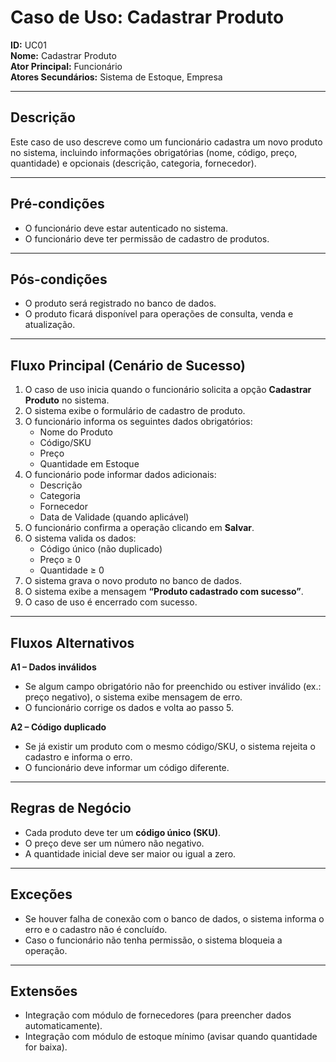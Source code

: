 # Caso de Uso: Cadastrar Produto

**ID:** UC01  
**Nome:** Cadastrar Produto  
**Ator Principal:** Funcionário  
**Atores Secundários:** Sistema de Estoque, Empresa  

---

## Descrição
Este caso de uso descreve como um funcionário cadastra um novo produto no sistema, incluindo informações obrigatórias (nome, código, preço, quantidade) e opcionais (descrição, categoria, fornecedor).

---

## Pré-condições
- O funcionário deve estar autenticado no sistema.  
- O funcionário deve ter permissão de cadastro de produtos.  

---

## Pós-condições
- O produto será registrado no banco de dados.  
- O produto ficará disponível para operações de consulta, venda e atualização.  

---

## Fluxo Principal (Cenário de Sucesso)
1. O caso de uso inicia quando o funcionário solicita a opção **Cadastrar Produto** no sistema.  
2. O sistema exibe o formulário de cadastro de produto.  
3. O funcionário informa os seguintes dados obrigatórios:  
   - Nome do Produto  
   - Código/SKU  
   - Preço  
   - Quantidade em Estoque  
4. O funcionário pode informar dados adicionais:  
   - Descrição  
   - Categoria  
   - Fornecedor  
   - Data de Validade (quando aplicável)  
5. O funcionário confirma a operação clicando em **Salvar**.  
6. O sistema valida os dados:  
   - Código único (não duplicado)  
   - Preço ≥ 0  
   - Quantidade ≥ 0  
7. O sistema grava o novo produto no banco de dados.  
8. O sistema exibe a mensagem **“Produto cadastrado com sucesso”**.  
9. O caso de uso é encerrado com sucesso.  

---

## Fluxos Alternativos
**A1 – Dados inválidos**  
- Se algum campo obrigatório não for preenchido ou estiver inválido (ex.: preço negativo), o sistema exibe mensagem de erro.  
- O funcionário corrige os dados e volta ao passo 5.  

**A2 – Código duplicado**  
- Se já existir um produto com o mesmo código/SKU, o sistema rejeita o cadastro e informa o erro.  
- O funcionário deve informar um código diferente.  

---

## Regras de Negócio
- Cada produto deve ter um **código único (SKU)**.  
- O preço deve ser um número não negativo.  
- A quantidade inicial deve ser maior ou igual a zero.  

---

## Exceções
- Se houver falha de conexão com o banco de dados, o sistema informa o erro e o cadastro não é concluído.  
- Caso o funcionário não tenha permissão, o sistema bloqueia a operação.  

---

## Extensões
- Integração com módulo de fornecedores (para preencher dados automaticamente).  
- Integração com módulo de estoque mínimo (avisar quando quantidade for baixa).  
